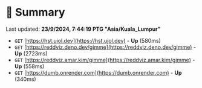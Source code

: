 # 📖 Summary
Last updated: **23/9/2024, 7:44:19 PTG "Asia/Kuala_Lumpur"**

- `GET` [https://hst.ujol.dev](https://hst.ujol.dev) - **Up** (580ms)
- `GET` [https://reddviz.deno.dev/gimme](https://reddviz.deno.dev/gimme) - **Up** (2723ms)
- `GET` [https://reddviz.amar.kim/gimme](https://reddviz.amar.kim/gimme) - **Up** (558ms)
- `GET` [https://dumb.onrender.com](https://dumb.onrender.com) - **Up** (340ms)
